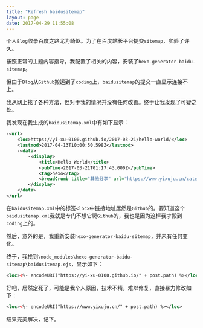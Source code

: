 ```yaml
---
title: "Refresh baidusitemap"
layout: page
date: 2017-04-29 11:55:08
---
```


个人`Blog`收录百度之路尤为崎岖。为了在百度站长平台提交`sitemap`，实验了许久。

按照正常的主题内容指导，我配置了相关的内容，安装了`hexo-generator-baidu-sitemap`。

但由于`Blog`从`Github`搬运到了`coding`上，`baidusitemap`的提交一直显示连接不上。

我从网上找了各种方法，但对于我的情况并没有任何改善。终于让我发现了可疑之处。

我发现在我生成的`baidusitemap.xml`中有如下显示：

``` xml
-<url>
    <loc>https://yi-xu-0100.github.io/2017-03-21/hello-world/</loc>
    <lastmod>2017-04-13T10:00:50.598Z</lastmod>
    -<data>
        -<display>
            <title>Hello World</title>
            <pubTime>2017-03-21T01:17:43.000Z</pubTime>
            <tag>hexo</tag>
            <breadCrumb title="其他分享" url="https://www.yixuju.cn/categories/other/"/>
        </display>
    </data>
</url>
```

在`baidusitemap.xml`中的标签`<loc>`中链接地址居然是`Github`的。要知道这个`baidusitemap.xml`我就是专门不想它爬`Github`的，我也是因为这样我才搬到`coding`上的。

然后，意外的是，我重新安装`hexo-generator-baidu-sitemap`，并未有任何变化。

终于，我找到`\node_modules\hexo-generator-baidu-sitemap\baidusitemap.ejs`，显示如下：

``` xml
<loc><%- encodeURI("https://yi-xu-0100.github.io/" + post.path) %></loc>
```

好吧，居然定死了，可能是我个人原因，技术不精，难以修复，直接暴力修改如下：

``` xml
<loc><%- encodeURI("https://www.yixuju.cn/" + post.path) %></loc>
```

结果完美解决，记下。
